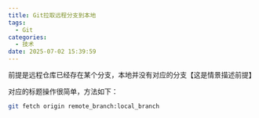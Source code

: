 ```yaml
---
title: Git拉取远程分支到本地
tags:
  - Git
categories:
  - 技术
date: 2025-07-02 15:39:59
---
```


前提是远程仓库已经存在某个分支，本地并没有对应的分支【这是情景描述前提】

对应的标题操作很简单，方法如下：

```bash
git fetch origin remote_branch:local_branch
```


